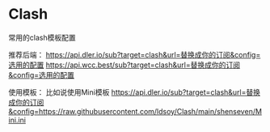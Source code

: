 # Clash
常用的clash模板配置

推荐后端：
https://api.dler.io/sub?target=clash&url=替换成你的订阅&config=选用的配置
https://api.wcc.best/sub?target=clash&url=替换成你的订阅&config=选用的配置

使用模板：
比如说使用Mini模板
https://api.dler.io/sub?target=clash&url=替换成你的订阅&config=https://raw.githubusercontent.com/ldsoy/Clash/main/shenseven/Mini.ini
